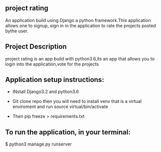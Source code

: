 
## project rating
An application build using Django a python framework.This application allows one to signup, sign in in the application to rate the projects posted bythe user.


## Project Description
project rating is an app build with python3.6,its an app that allows you to login into the application,vote for the projects 


## Application setup instructions:
- INstall Django3.2 and python3.6

- Git clone repo then you will need to install venv that is a  virtual enviroment and run source virtual/bin/activate

- Then pip freeze > requirements.txt

## To run the application, in your terminal:

$ python3 manage.py runserver
